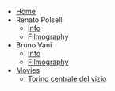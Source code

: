 <!-- TODO: Complete with your own sidebar structure and enable sidebar in index.html - or delete this file. -->
- [Home](/)
- Renato Polselli
    * <i class="fas fa-info-circle" style="color:gold"></i>[Info](rp/rpinfo.md)
    * [Filmography](rp/rpfilmography.md)
- Bruno Vani
    * [Info](bv/bvinfo.md)
    * [Filmography](bv/bvfilmography.md)
- [Movies](movies/README.md)
    * [Torino centrale del vizio](movies/torinocentraledelvizio.md)